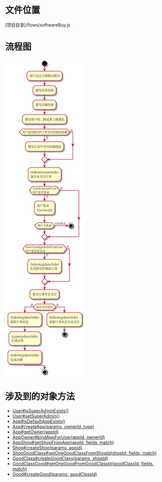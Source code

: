 <!-- TITLE: 软件购买流程图 -->
<!-- SUBTITLE: 描述描述一个软件的自动部署过程 -->

# 文件位置
[项目目录]/flows/softwareBuy.js
# 流程图
![Softwarebuy](/uploads/flows/softwarebuy.png "Softwarebuy")

# 涉及到的对象方法
* [User#isSuperAdminExists()](/User#is-super-admin-exists)
* [User#setSuperAdmin()](/User#set-super-admin)
* [App#isDefaultAppExists()](/app模型#is-default-app-exists)
* [App#createApp(params, ownerId, type)](/app模型#create-app-params-owner-id-type)
* [App#getOwner(appId)](/App#getOwner(appId))
* [AppOwner#bindAppForUser(appId, ownerId)](/AppOwner#bind-app-for-user-app-id-owner-id)
* [AppShop#getShopFromApp(appId, fields, match)](/AppShop#get-shop-from-app-app-id-fields-match)
* [Shop#createShop(params, appId)](/Shop#create-shop-params-app-id)
* [ShopGoodClass#getOneGoodClassFromShopId(shopId, fields, match)](/ShopGoodClass#get-one-good-class-from-shop-id-shop-id-fields-match)
* [GoodClass#createGoodClass(params, shopId)](/GoodClass#create-good-class-params-shop-id)
* [GoodClassGood#getOneGoodFromGoodClassId(goodClassId, fields, match)](/GoodClassGood#get-one-good-from-good-class-id-good-class-id-fields-match)
* [Good#createGood(params, goodClassId)](/Good#create-good-params-good-class-id)